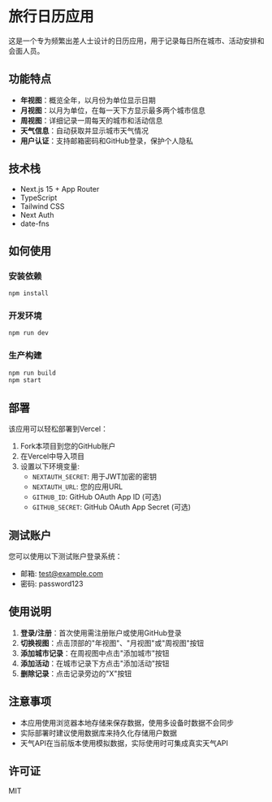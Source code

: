 # 旅行日历应用

这是一个专为频繁出差人士设计的日历应用，用于记录每日所在城市、活动安排和会面人员。

## 功能特点

- **年视图**：概览全年，以月份为单位显示日期
- **月视图**：以月为单位，在每一天下方显示最多两个城市信息
- **周视图**：详细记录一周每天的城市和活动信息
- **天气信息**：自动获取并显示城市天气情况
- **用户认证**：支持邮箱密码和GitHub登录，保护个人隐私

## 技术栈

- Next.js 15 + App Router
- TypeScript
- Tailwind CSS
- Next Auth
- date-fns

## 如何使用

### 安装依赖

```bash
npm install
```

### 开发环境

```bash
npm run dev
```

### 生产构建

```bash
npm run build
npm start
```

## 部署

该应用可以轻松部署到Vercel：

1. Fork本项目到您的GitHub账户
2. 在Vercel中导入项目
3. 设置以下环境变量:
   - `NEXTAUTH_SECRET`: 用于JWT加密的密钥
   - `NEXTAUTH_URL`: 您的应用URL
   - `GITHUB_ID`: GitHub OAuth App ID (可选)
   - `GITHUB_SECRET`: GitHub OAuth App Secret (可选)

## 测试账户

您可以使用以下测试账户登录系统：

- 邮箱: test@example.com
- 密码: password123

## 使用说明

1. **登录/注册**：首次使用需注册账户或使用GitHub登录
2. **切换视图**：点击顶部的"年视图"、"月视图"或"周视图"按钮
3. **添加城市记录**：在周视图中点击"添加城市"按钮
4. **添加活动**：在城市记录下方点击"添加活动"按钮
5. **删除记录**：点击记录旁边的"X"按钮

## 注意事项

- 本应用使用浏览器本地存储来保存数据，使用多设备时数据不会同步
- 实际部署时建议使用数据库来持久化存储用户数据
- 天气API在当前版本使用模拟数据，实际使用时可集成真实天气API

## 许可证

MIT

